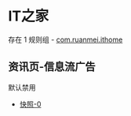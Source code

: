 # IT之家

存在 1 规则组 - [com.ruanmei.ithome](/src/apps/com.ruanmei.ithome.ts)

## 资讯页-信息流广告

默认禁用

- [快照-0](https://i.gkd.li/import/13167193)
